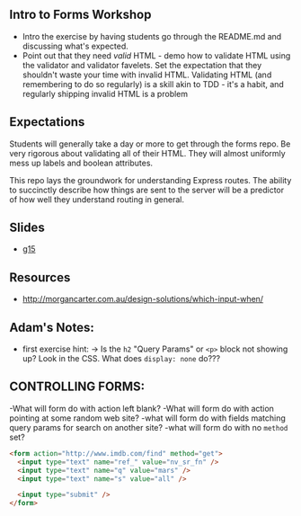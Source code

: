 ## Intro to Forms Workshop

- Intro the exercise by having students go through the README.md and discussing what's expected.
- Point out that they need _valid_ HTML - demo how to validate HTML using the validator and validator favelets.  Set the expectation that they shouldn't waste your time with invalid HTML.  Validating HTML (and remembering to do so regularly) is a skill akin to TDD - it's a habit, and regularly shipping invalid HTML is a problem

## Expectations

Students will generally take a day or more to get through the forms repo.  Be very rigorous about validating all of their HTML.  They will almost uniformly mess up labels and boolean attributes.

This repo lays the groundwork for understanding Express routes.  The ability to succinctly describe how things are sent to the server will be a predictor of how well they understand routing in general.

## Slides

* [g15](https://docs.google.com/presentation/d/1BeonEGxHl0uQUWQJc_1XJFKS794T4zZnJAIUUoUBy4M/edit#slide=id.p)

## Resources

* http://morgancarter.com.au/design-solutions/which-input-when/


## Adam's Notes:

- first exercise hint:
-> Is the `h2` "Query Params" or `<p>` block not showing
up? Look in the CSS. What does `display: none` do???


## CONTROLLING FORMS:

-What will form do with action left blank?
-What will form do with action pointing at some random web site?
-what will form do with fields matching query params for search on another site?
-what will form do with no `method` set?

```html
<form action="http://www.imdb.com/find" method="get">
  <input type="text" name="ref_" value="nv_sr_fn" />
  <input type="text" name="q" value="mars" />
  <input type="text" name="s" value="all" />

  <input type="submit" />
</form>
```
